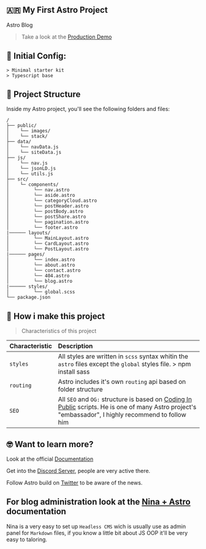 ## 🇦🇷 **My First Astro Project**
Astro Blog

> Take a look at the [Production Demo](https://journeyblog.vercel.app/blog)

## 💾 Initial Config:

```
> Minimal starter kit
> Typescript base
```


## 🚀 Project Structure

Inside my Astro project, you'll see the following folders and files:


```
/
├── public/
│    └── images/
│    └── stack/
├── data/
│    └── navData.js
│    └── siteData.js
├── js/
│    └── nav.js
│    └── jsonLD.js
│    └── utils.js
├── src/
│    └─ components/
│         └── nav.astro
│         └── aside.astro
│         └── categoryCloud.astro
│         └── postHeader.astro
│         └── postBody.astro
│         └── postShare.astro
│         └── pagination.astro
│         └── footer.astro
|────── layouts/
│         └── MainLayout.astro
│         └── CardLayout.astro
│         └── PostLayout.astro
|────── pages/
│         └── index.astro
│         └── about.astro
│         └── contact.astro
│         └── 404.astro
│         └── blog.astro
|────── styles/
│         └── global.scss
└── package.json
```


## 🧞 How i make this project
> Characteristics of this project 

| Characteristic            | Description                                      |
| :------------------------ | :----------------------------------------------- |
| `styles`                  | All styles are written in `scss` syntax whitin the `astro` files except the `global` styles file. > npm install sass |
| `routing`                 | Astro includes it's own `routing` api based on folder structure |
| `SEO`                     | All `SEO` and `OG:` structure is based on [Coding In Public](https://www.youtube.com/@CodinginPublic/) scripts. He is one of many Astro project's "embassador", I highly recommend to follow him |


## 🤓 Want to learn more?

Look at the official [Documentation](https://docs.astro.build) 

Get into the [Discord Server](https://astro.build/chat), people are very active there.

Follow Astro build on [Twitter](https://twitter.com/astrodotbuild) to be aware of the news.

## For blog administration look at the [Nina + Astro](https://tina.io/docs/frameworks/astro/) documentation

Nina is a very easy to set up `Headless CMS` wich is usually use as admin panel for `Markdown` files, if you know a little bit about JS OOP it'll be very easy to taloring.
